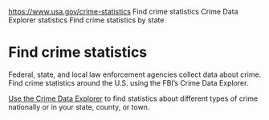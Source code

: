 

https://www.usa.gov/crime-statistics
Find crime statistics
Crime Data Explorer statistics
Find crime statistics by state

Find crime statistics
=====================

Federal, state, and local law enforcement agencies collect data about crime. Find crime statistics around the U.S. using the FBI’s Crime Data Explorer.

[Use the Crime Data Explorer](https://cde.ucr.cjis.gov/LATEST/webapp/#/pages/explorer/crime/crime-trend)
to find statistics about different types of crime nationally or in your state, county, or town.
